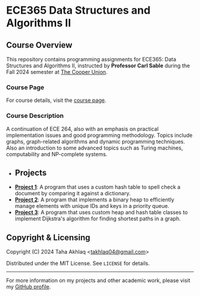 # ECE365 Data Structures and Algorithms II

## Course Overview
This repository contains programming assignments for ECE365: Data Structures and Algorithms II, instructed by **Professor Carl Sable** during the Fall 2024 semester at [The Cooper Union](http://www.cooper.edu).

### Course Page
For course details, visit the [course page](http://faculty.cooper.edu/sable2/courses/fall2024/ece365/).

### Course Description
A continuation of ECE 264, also with an emphasis on practical implementation issues and good programming methodology. Topics include graphs, graph-related algorithms and dynamic programming techniques. Also an introduction to some advanced topics such as Turing machines, computability and NP-complete systems.

- ## Projects
- **[Project 1](Project1%3A%20SpellCheck/)**: A program that uses a custom hash table to spell check a document by comparing it against a dictionary.
- **[Project 2](Project2%3A%20UseHeap/)**: A program that implements a binary heap to efficiently manage elements with unique IDs and keys in a priority queue.
- **[Project 3](Project3%3A%20Dijkstra's%20Algorithm%20Implementation/)**: A program that uses custom heap and hash table classes to implement Dijkstra's algorithm for finding shortest paths in a graph.

## Copyright & Licensing
Copyright (C) 2024 Taha Akhlaq <[takhlaq04@gmail.com](mailto:takhlaq04@gmail.com)>

Distributed under the MIT License. See `LICENSE` for details.

---

For more information on my projects and other academic work, please visit my [GitHub profile](https://github.com/TahaAkhlaq).
